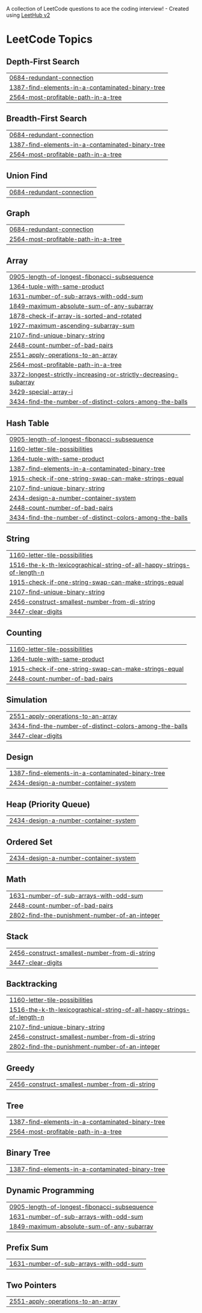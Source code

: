 A collection of LeetCode questions to ace the coding interview! - Created using [LeetHub v2](https://github.com/arunbhardwaj/LeetHub-2.0)
<!---LeetCode Topics Start-->
# LeetCode Topics
## Depth-First Search
|  |
| ------- |
| [0684-redundant-connection](https://github.com/s-surineni/atice/tree/master/0684-redundant-connection) |
| [1387-find-elements-in-a-contaminated-binary-tree](https://github.com/s-surineni/atice/tree/master/1387-find-elements-in-a-contaminated-binary-tree) |
| [2564-most-profitable-path-in-a-tree](https://github.com/s-surineni/atice/tree/master/2564-most-profitable-path-in-a-tree) |
## Breadth-First Search
|  |
| ------- |
| [0684-redundant-connection](https://github.com/s-surineni/atice/tree/master/0684-redundant-connection) |
| [1387-find-elements-in-a-contaminated-binary-tree](https://github.com/s-surineni/atice/tree/master/1387-find-elements-in-a-contaminated-binary-tree) |
| [2564-most-profitable-path-in-a-tree](https://github.com/s-surineni/atice/tree/master/2564-most-profitable-path-in-a-tree) |
## Union Find
|  |
| ------- |
| [0684-redundant-connection](https://github.com/s-surineni/atice/tree/master/0684-redundant-connection) |
## Graph
|  |
| ------- |
| [0684-redundant-connection](https://github.com/s-surineni/atice/tree/master/0684-redundant-connection) |
| [2564-most-profitable-path-in-a-tree](https://github.com/s-surineni/atice/tree/master/2564-most-profitable-path-in-a-tree) |
## Array
|  |
| ------- |
| [0905-length-of-longest-fibonacci-subsequence](https://github.com/s-surineni/atice/tree/master/0905-length-of-longest-fibonacci-subsequence) |
| [1364-tuple-with-same-product](https://github.com/s-surineni/atice/tree/master/1364-tuple-with-same-product) |
| [1631-number-of-sub-arrays-with-odd-sum](https://github.com/s-surineni/atice/tree/master/1631-number-of-sub-arrays-with-odd-sum) |
| [1849-maximum-absolute-sum-of-any-subarray](https://github.com/s-surineni/atice/tree/master/1849-maximum-absolute-sum-of-any-subarray) |
| [1878-check-if-array-is-sorted-and-rotated](https://github.com/s-surineni/atice/tree/master/1878-check-if-array-is-sorted-and-rotated) |
| [1927-maximum-ascending-subarray-sum](https://github.com/s-surineni/atice/tree/master/1927-maximum-ascending-subarray-sum) |
| [2107-find-unique-binary-string](https://github.com/s-surineni/atice/tree/master/2107-find-unique-binary-string) |
| [2448-count-number-of-bad-pairs](https://github.com/s-surineni/atice/tree/master/2448-count-number-of-bad-pairs) |
| [2551-apply-operations-to-an-array](https://github.com/s-surineni/atice/tree/master/2551-apply-operations-to-an-array) |
| [2564-most-profitable-path-in-a-tree](https://github.com/s-surineni/atice/tree/master/2564-most-profitable-path-in-a-tree) |
| [3372-longest-strictly-increasing-or-strictly-decreasing-subarray](https://github.com/s-surineni/atice/tree/master/3372-longest-strictly-increasing-or-strictly-decreasing-subarray) |
| [3429-special-array-i](https://github.com/s-surineni/atice/tree/master/3429-special-array-i) |
| [3434-find-the-number-of-distinct-colors-among-the-balls](https://github.com/s-surineni/atice/tree/master/3434-find-the-number-of-distinct-colors-among-the-balls) |
## Hash Table
|  |
| ------- |
| [0905-length-of-longest-fibonacci-subsequence](https://github.com/s-surineni/atice/tree/master/0905-length-of-longest-fibonacci-subsequence) |
| [1160-letter-tile-possibilities](https://github.com/s-surineni/atice/tree/master/1160-letter-tile-possibilities) |
| [1364-tuple-with-same-product](https://github.com/s-surineni/atice/tree/master/1364-tuple-with-same-product) |
| [1387-find-elements-in-a-contaminated-binary-tree](https://github.com/s-surineni/atice/tree/master/1387-find-elements-in-a-contaminated-binary-tree) |
| [1915-check-if-one-string-swap-can-make-strings-equal](https://github.com/s-surineni/atice/tree/master/1915-check-if-one-string-swap-can-make-strings-equal) |
| [2107-find-unique-binary-string](https://github.com/s-surineni/atice/tree/master/2107-find-unique-binary-string) |
| [2434-design-a-number-container-system](https://github.com/s-surineni/atice/tree/master/2434-design-a-number-container-system) |
| [2448-count-number-of-bad-pairs](https://github.com/s-surineni/atice/tree/master/2448-count-number-of-bad-pairs) |
| [3434-find-the-number-of-distinct-colors-among-the-balls](https://github.com/s-surineni/atice/tree/master/3434-find-the-number-of-distinct-colors-among-the-balls) |
## String
|  |
| ------- |
| [1160-letter-tile-possibilities](https://github.com/s-surineni/atice/tree/master/1160-letter-tile-possibilities) |
| [1516-the-k-th-lexicographical-string-of-all-happy-strings-of-length-n](https://github.com/s-surineni/atice/tree/master/1516-the-k-th-lexicographical-string-of-all-happy-strings-of-length-n) |
| [1915-check-if-one-string-swap-can-make-strings-equal](https://github.com/s-surineni/atice/tree/master/1915-check-if-one-string-swap-can-make-strings-equal) |
| [2107-find-unique-binary-string](https://github.com/s-surineni/atice/tree/master/2107-find-unique-binary-string) |
| [2456-construct-smallest-number-from-di-string](https://github.com/s-surineni/atice/tree/master/2456-construct-smallest-number-from-di-string) |
| [3447-clear-digits](https://github.com/s-surineni/atice/tree/master/3447-clear-digits) |
## Counting
|  |
| ------- |
| [1160-letter-tile-possibilities](https://github.com/s-surineni/atice/tree/master/1160-letter-tile-possibilities) |
| [1364-tuple-with-same-product](https://github.com/s-surineni/atice/tree/master/1364-tuple-with-same-product) |
| [1915-check-if-one-string-swap-can-make-strings-equal](https://github.com/s-surineni/atice/tree/master/1915-check-if-one-string-swap-can-make-strings-equal) |
| [2448-count-number-of-bad-pairs](https://github.com/s-surineni/atice/tree/master/2448-count-number-of-bad-pairs) |
## Simulation
|  |
| ------- |
| [2551-apply-operations-to-an-array](https://github.com/s-surineni/atice/tree/master/2551-apply-operations-to-an-array) |
| [3434-find-the-number-of-distinct-colors-among-the-balls](https://github.com/s-surineni/atice/tree/master/3434-find-the-number-of-distinct-colors-among-the-balls) |
| [3447-clear-digits](https://github.com/s-surineni/atice/tree/master/3447-clear-digits) |
## Design
|  |
| ------- |
| [1387-find-elements-in-a-contaminated-binary-tree](https://github.com/s-surineni/atice/tree/master/1387-find-elements-in-a-contaminated-binary-tree) |
| [2434-design-a-number-container-system](https://github.com/s-surineni/atice/tree/master/2434-design-a-number-container-system) |
## Heap (Priority Queue)
|  |
| ------- |
| [2434-design-a-number-container-system](https://github.com/s-surineni/atice/tree/master/2434-design-a-number-container-system) |
## Ordered Set
|  |
| ------- |
| [2434-design-a-number-container-system](https://github.com/s-surineni/atice/tree/master/2434-design-a-number-container-system) |
## Math
|  |
| ------- |
| [1631-number-of-sub-arrays-with-odd-sum](https://github.com/s-surineni/atice/tree/master/1631-number-of-sub-arrays-with-odd-sum) |
| [2448-count-number-of-bad-pairs](https://github.com/s-surineni/atice/tree/master/2448-count-number-of-bad-pairs) |
| [2802-find-the-punishment-number-of-an-integer](https://github.com/s-surineni/atice/tree/master/2802-find-the-punishment-number-of-an-integer) |
## Stack
|  |
| ------- |
| [2456-construct-smallest-number-from-di-string](https://github.com/s-surineni/atice/tree/master/2456-construct-smallest-number-from-di-string) |
| [3447-clear-digits](https://github.com/s-surineni/atice/tree/master/3447-clear-digits) |
## Backtracking
|  |
| ------- |
| [1160-letter-tile-possibilities](https://github.com/s-surineni/atice/tree/master/1160-letter-tile-possibilities) |
| [1516-the-k-th-lexicographical-string-of-all-happy-strings-of-length-n](https://github.com/s-surineni/atice/tree/master/1516-the-k-th-lexicographical-string-of-all-happy-strings-of-length-n) |
| [2107-find-unique-binary-string](https://github.com/s-surineni/atice/tree/master/2107-find-unique-binary-string) |
| [2456-construct-smallest-number-from-di-string](https://github.com/s-surineni/atice/tree/master/2456-construct-smallest-number-from-di-string) |
| [2802-find-the-punishment-number-of-an-integer](https://github.com/s-surineni/atice/tree/master/2802-find-the-punishment-number-of-an-integer) |
## Greedy
|  |
| ------- |
| [2456-construct-smallest-number-from-di-string](https://github.com/s-surineni/atice/tree/master/2456-construct-smallest-number-from-di-string) |
## Tree
|  |
| ------- |
| [1387-find-elements-in-a-contaminated-binary-tree](https://github.com/s-surineni/atice/tree/master/1387-find-elements-in-a-contaminated-binary-tree) |
| [2564-most-profitable-path-in-a-tree](https://github.com/s-surineni/atice/tree/master/2564-most-profitable-path-in-a-tree) |
## Binary Tree
|  |
| ------- |
| [1387-find-elements-in-a-contaminated-binary-tree](https://github.com/s-surineni/atice/tree/master/1387-find-elements-in-a-contaminated-binary-tree) |
## Dynamic Programming
|  |
| ------- |
| [0905-length-of-longest-fibonacci-subsequence](https://github.com/s-surineni/atice/tree/master/0905-length-of-longest-fibonacci-subsequence) |
| [1631-number-of-sub-arrays-with-odd-sum](https://github.com/s-surineni/atice/tree/master/1631-number-of-sub-arrays-with-odd-sum) |
| [1849-maximum-absolute-sum-of-any-subarray](https://github.com/s-surineni/atice/tree/master/1849-maximum-absolute-sum-of-any-subarray) |
## Prefix Sum
|  |
| ------- |
| [1631-number-of-sub-arrays-with-odd-sum](https://github.com/s-surineni/atice/tree/master/1631-number-of-sub-arrays-with-odd-sum) |
## Two Pointers
|  |
| ------- |
| [2551-apply-operations-to-an-array](https://github.com/s-surineni/atice/tree/master/2551-apply-operations-to-an-array) |
<!---LeetCode Topics End-->
